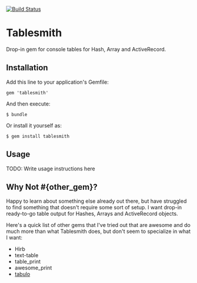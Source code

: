 [![Build Status](https://travis-ci.org/livingsocial/tablesmith.svg?branch=master)](https://travis-ci.org/livingsocial/tablesmith)

# Tablesmith

Drop-in gem for console tables for Hash, Array and ActiveRecord.

## Installation

Add this line to your application's Gemfile:

    gem 'tablesmith'

And then execute:

    $ bundle

Or install it yourself as:

    $ gem install tablesmith

## Usage

TODO: Write usage instructions here

## Why Not #{other_gem}?

Happy to learn about something else already out there, but have struggled to find something
that doesn't require some sort of setup. I want drop-in ready-to-go table output for Hashes,
Arrays and ActiveRecord objects.

Here's a quick list of other gems that I've tried out that are awesome and do much more than what Tablesmith does,
but don't seem to specialize in what I want:

  - Hirb
  - text-table
  - table_print
  - awesome_print
  - [tabulo](https://github.com/matt-harvey/tabulo)
